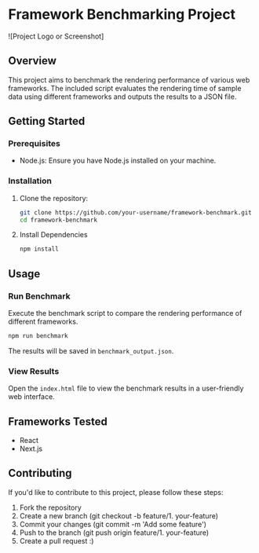# Framework Benchmarking Project

![Project Logo or Screenshot]

## Overview

This project aims to benchmark the rendering performance of various web frameworks. The included script evaluates the rendering time of sample data using different frameworks and outputs the results to a JSON file.

## Getting Started

### Prerequisites

- Node.js: Ensure you have Node.js installed on your machine.

### Installation

1. Clone the repository:

   ```bash
   git clone https://github.com/your-username/framework-benchmark.git
   cd framework-benchmark

   ```

2. Install Dependencies

   ```bash
   npm install
   ```

## Usage

### Run Benchmark

Execute the benchmark script to compare the rendering performance of different frameworks.

```bash
npm run benchmark
```

The results will be saved in `benchmark_output.json`.

### View Results

Open the `index.html` file to view the benchmark results in a user-friendly web interface.

## Frameworks Tested

- React
- Next.js

## Contributing

If you'd like to contribute to this project, please follow these steps:

1. Fork the repository
2. Create a new branch (git checkout -b feature/1. your-feature)
3. Commit your changes (git commit -m 'Add some feature')
4. Push to the branch (git push origin feature/1. your-feature)
5. Create a pull request :)

